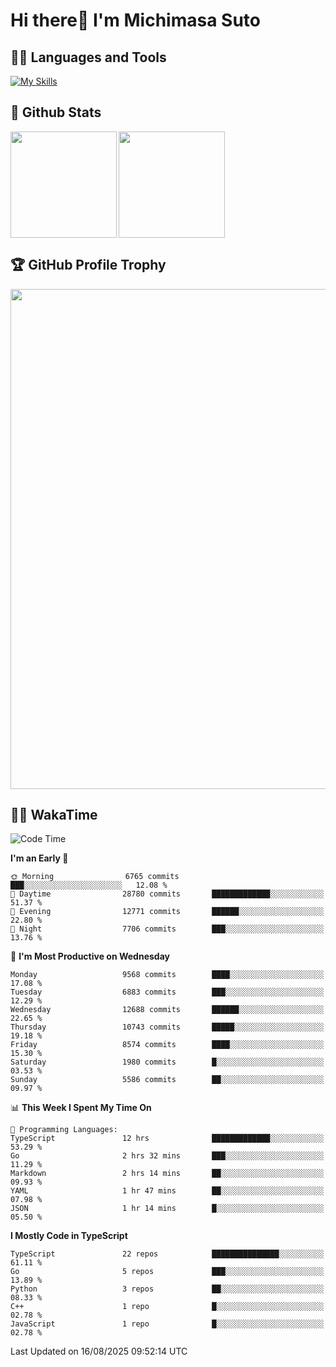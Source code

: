 # Hi there👋 I'm Michimasa Suto

## 🧑‍💻 Languages and Tools
[![My Skills](https://skillicons.dev/icons?i=ts,nextjs,react,go,python,aws,terraform)](https://skillicons.dev)

<!--
**Suto-Michimasa/Suto-Michimasa** is a ✨ _special_ ✨ repository because its `README.md` (this file) appears on your GitHub profile.

Here are some ideas to get you started:

- 🔭 I’m currently working on ...
- 🌱 I’m currently learning ...
- 👯 I’m looking to collaborate on ...
- 🤔 I’m looking for help with ...
- 💬 Ask me about ...
- 📫 How to reach me: ...
- 😄 Pronouns: ...
- ⚡ Fun fact: ...
-->

## 💎 Github Stats

<div>
  <img height="170" align="left" src="https://github-readme-stats-psi-three-31.vercel.app/api?username=Suto-michimasa&count_private=true&show_icons=true&theme=dark" />
  <img height="170" src="https://github-readme-stats-psi-three-31.vercel.app/api/top-langs/?username=Suto-michimasa&langs_count=8&layout=compact&theme=dark" />
</div>

## 🏆 GitHub Profile Trophy

<img width="800" src="https://github-profile-trophy.vercel.app/?username=Suto-michimasa&theme=onedark&no-frame=true"/>


## 🧑‍💻 WakaTime
<!--START_SECTION:waka-->
![Code Time](http://img.shields.io/badge/Code%20Time-1%2C233%20hrs%2037%20mins-blue)

**I'm an Early 🐤** 

```text
🌞 Morning                6765 commits        ███░░░░░░░░░░░░░░░░░░░░░░   12.08 % 
🌆 Daytime                28780 commits       █████████████░░░░░░░░░░░░   51.37 % 
🌃 Evening                12771 commits       ██████░░░░░░░░░░░░░░░░░░░   22.80 % 
🌙 Night                  7706 commits        ███░░░░░░░░░░░░░░░░░░░░░░   13.76 % 
```
📅 **I'm Most Productive on Wednesday** 

```text
Monday                   9568 commits        ████░░░░░░░░░░░░░░░░░░░░░   17.08 % 
Tuesday                  6883 commits        ███░░░░░░░░░░░░░░░░░░░░░░   12.29 % 
Wednesday                12688 commits       ██████░░░░░░░░░░░░░░░░░░░   22.65 % 
Thursday                 10743 commits       █████░░░░░░░░░░░░░░░░░░░░   19.18 % 
Friday                   8574 commits        ████░░░░░░░░░░░░░░░░░░░░░   15.30 % 
Saturday                 1980 commits        █░░░░░░░░░░░░░░░░░░░░░░░░   03.53 % 
Sunday                   5586 commits        ██░░░░░░░░░░░░░░░░░░░░░░░   09.97 % 
```


📊 **This Week I Spent My Time On** 

```text
💬 Programming Languages: 
TypeScript               12 hrs              █████████████░░░░░░░░░░░░   53.29 % 
Go                       2 hrs 32 mins       ███░░░░░░░░░░░░░░░░░░░░░░   11.29 % 
Markdown                 2 hrs 14 mins       ██░░░░░░░░░░░░░░░░░░░░░░░   09.93 % 
YAML                     1 hr 47 mins        ██░░░░░░░░░░░░░░░░░░░░░░░   07.98 % 
JSON                     1 hr 14 mins        █░░░░░░░░░░░░░░░░░░░░░░░░   05.50 % 
```

**I Mostly Code in TypeScript** 

```text
TypeScript               22 repos            ███████████████░░░░░░░░░░   61.11 % 
Go                       5 repos             ███░░░░░░░░░░░░░░░░░░░░░░   13.89 % 
Python                   3 repos             ██░░░░░░░░░░░░░░░░░░░░░░░   08.33 % 
C++                      1 repo              █░░░░░░░░░░░░░░░░░░░░░░░░   02.78 % 
JavaScript               1 repo              █░░░░░░░░░░░░░░░░░░░░░░░░   02.78 % 
```




 Last Updated on 16/08/2025 09:52:14 UTC
<!--END_SECTION:waka-->
